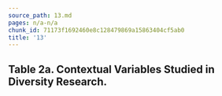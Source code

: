 ```yaml
---
source_path: 13.md
pages: n/a-n/a
chunk_id: 71173f1692460e8c128479869a15863404cf5ab0
title: '13'
---
```

## Table 2a. Contextual Variables Studied in Diversity Research.
